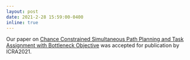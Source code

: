 ```yaml
---
layout: post
date: 2021-2-28 15:59:00-0400
inline: true
---
```


Our paper on <a href="/assets/pdf/ICRA2021.pdf" target="_bland"> Chance Constrained Simultaneous Path Planning and Task Assignment with Bottleneck Objective</a> was accepted for publication by ICRA2021.

